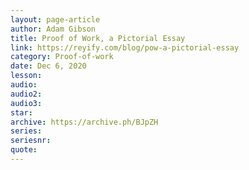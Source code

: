 ```yaml
---
layout: page-article
author: Adam Gibson
title: Proof of Work, a Pictorial Essay
link: https://reyify.com/blog/pow-a-pictorial-essay
category: Proof-of-work
date: Dec 6, 2020
lesson: 
audio: 
audio2: 
audio3: 
star: 
archive: https://archive.ph/BJpZH
series: 
seriesnr: 
quote: 
---
```

